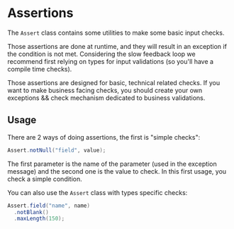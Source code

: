 # Assertions

The `Assert` class contains some utilities to make some basic input checks.

Those assertions are done at runtime, and they will result in an exception if the condition is not met. Considering the slow feedback loop we recommend first relying on types for input validations (so you'll have a compile time checks).

Those assertions are designed for basic, technical related checks. If you want to make business facing checks, you should create your own exceptions && check mechanism dedicated to business validations.

## Usage

There are 2 ways of doing assertions, the first is "simple checks":

```java
Assert.notNull("field", value);
```

The first parameter is the name of the parameter (used in the exception message) and the second one is the value to check. In this first usage, you check a simple condition.

You can also use the `Assert` class with types specific checks:

```java
Assert.field("name", name)
  .notBlank()
  .maxLength(150);
```
